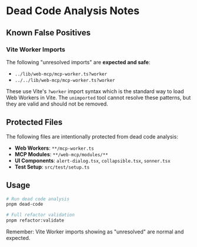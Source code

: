 # Dead Code Analysis Notes

## Known False Positives

### Vite Worker Imports
The following "unresolved imports" are **expected and safe**:
- `../lib/web-mcp/mcp-worker.ts?worker`
- `../../lib/web-mcp/mcp-worker.ts?worker`

These use Vite's `?worker` import syntax which is the standard way to load Web Workers in Vite. The `unimported` tool cannot resolve these patterns, but they are valid and should not be removed.

## Protected Files

The following files are intentionally protected from dead code analysis:
- **Web Workers**: `**/mcp-worker.ts`
- **MCP Modules**: `**/web-mcp/modules/**`
- **UI Components**: `alert-dialog.tsx`, `collapsible.tsx`, `sonner.tsx`
- **Test Setup**: `src/test/setup.ts`

## Usage

```bash
# Run dead code analysis
pnpm dead-code

# Full refactor validation
pnpm refactor:validate
```

Remember: Vite Worker imports showing as "unresolved" are normal and expected.
